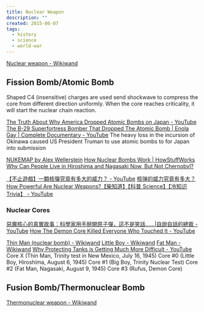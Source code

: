 ```yaml
---
title: Nuclear Weapon
description: ""
created: 2015-06-07
tags:
  - history
  - science
  - world-war
---
```


[Nuclear weapon - Wikiwand](https://www.wikiwand.com/en/nuclear%20bomb)

## Fission Bomb/Atomic Bomb

Shaped C4 (insensitive) charges are used send shockwave to compress the core from different direction uniformly. When the core reaches criticality, it will start the nuclear chain reaction.

[The Truth About Why America Dropped Atomic Bombs on Japan - YouTube](https://www.youtube.com/watch?v=gOVCx4yiICM)
[The B-29 Superfortress Bomber That Dropped The Atomic Bomb | Enola Gay | Complete Documentary - YouTube](https://www.youtube.com/watch?v=a1UnKZI1csg)
The heavy loss in the incursion of Okinawa caused US President Truman to use atomic bombs to for Japan into submission

[NUKEMAP by Alex Wellerstein](https://nuclearsecrecy.com/nukemap/)
[How Nuclear Bombs Work | HowStuffWorks](http://science.howstuffworks.com/nuclear-bomb.htm/printable)
[Why Can People Live in Hiroshima and Nagasaki Now, But Not Chernobyl?](http://www.todayifoundout.com/index.php/2013/10/can-people-live-hiroshima-nagasaki-now-chernobyl/)

[【不止遊戲】一顆核彈究竟有多大的威力？ - YouTube](https://www.youtube.com/watch?v=BMBm1l5KUKs)
[核弹的威力究竟有多大？How Powerful Are Nuclear Weapons?【柴知道】【科普 Science】【冷知识 Trivia】 - YouTube](https://www.youtube.com/watch?v=Ayo5lUGCJuA)

### Nuclear Cores

[惡魔核心的真實故事：科學家用手掰開原子彈，這不是笑話……|自說自話的總裁 - YouTube](https://www.youtube.com/watch?v=9MzcKz_CsMY)
[How The Demon Core Killed Everyone Who Touched It - YouTube](https://www.youtube.com/watch?v=rlywR2PNwCg)

[Thin Man (nuclear bomb) - Wikiwand](<https://www.wikiwand.com/en/Thin_Man_(nuclear_bomb)>)
[Little Boy - Wikiwand](https://www.wikiwand.com/en/Little_Boy)
[Fat Man - Wikiwand](https://www.wikiwand.com/en/Fat_Man)
[Why Protecting Tanks is Getting Much More Difficult - YouTube](https://www.youtube.com/watch?v=C4NmOss83XI)
Core X (Thin Man, Trinity test in New Mexico, July 16, 1945)
Core #0 (Little Boy, Hiroshima, August 6, 1945)
Core #1 (Big Boy, Trinity Nuclear Test)
Core #2 (Fat Man, Nagasaki, August 9, 1945)
Core #3 (Rufus, Demon Core)

## Fusion Bomb/Thermonuclear Bomb

[Thermonuclear weapon - Wikiwand](https://www.wikiwand.com/en/Thermonuclear_weapon)
